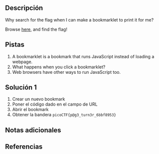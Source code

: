 ## Descripción
Why search for the flag when I can make a bookmarklet to print it for me?

Browse [here](http://titan.picoctf.net:60684/), and find the flag!
## Pistas
1. A bookmarklet is a bookmark that runs JavaScript instead of loading a webpage.
2. What happens when you click a bookmarklet?
3. Web browsers have other ways to run JavaScript too.
## Solución 1
1. Crear un nuevo bookmark
2. Poner el código dado en el campo de URL
3. Abrir el bookmark
4. Obtener la bandera `picoCTF{p@g3_turn3r_6bbf8953}`
## Notas adicionales

## Referencias
